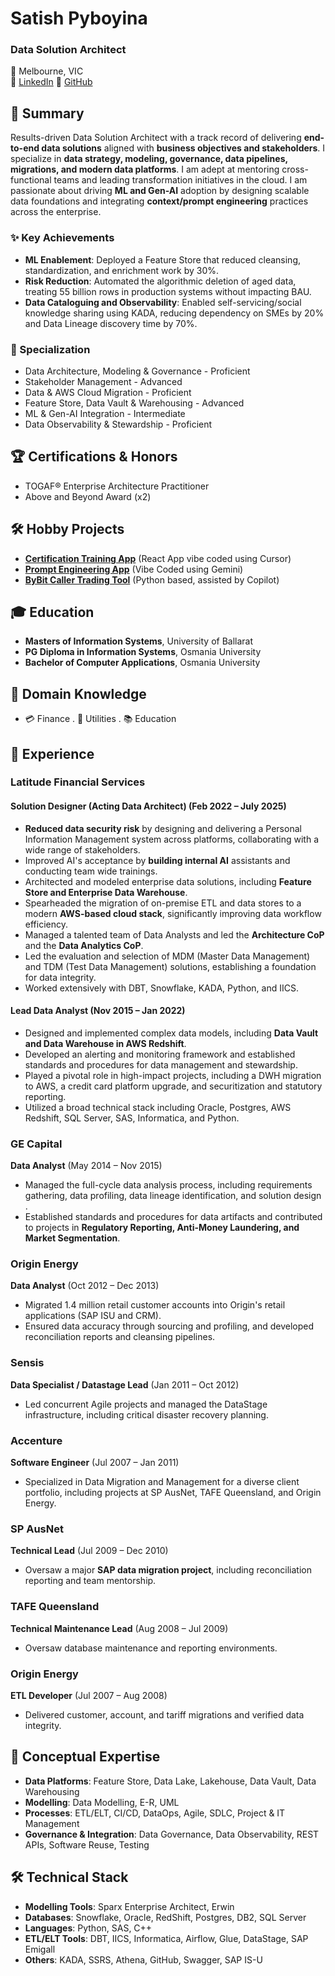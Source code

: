 # **Satish Pyboyina**

### Data Solution Architect
📍 Melbourne, VIC  
🔗 [LinkedIn](https://www.linkedin.com/in/satish-pyboyina/)
🔗 [GitHub](https://github.com/satish-pyboyina)

## **🧠 Summary**

Results-driven Data Solution Architect with a track record of delivering **end-to-end data solutions** aligned with **business objectives and stakeholders**. I specialize in **data strategy, modeling, governance, data pipelines, migrations, and modern data platforms**. I am adept at mentoring cross-functional teams and leading transformation initiatives in the cloud. I am passionate about driving **ML and Gen-AI** adoption by designing scalable data foundations and integrating **context/prompt engineering** practices across the enterprise.

### **✨ Key Achievements**

* **ML Enablement**: Deployed a Feature Store that reduced cleansing, standardization, and enrichment work by 30%.  
* **Risk Reduction**: Automated the algorithmic deletion of aged data, treating 55 billion rows in production systems without impacting BAU.  
* **Data Cataloguing and Observability**: Enabled self-servicing/social knowledge sharing using KADA, reducing dependency on SMEs by 20% and Data Lineage discovery time by 70%.

### **🌟 Specialization**

* Data Architecture, Modeling & Governance \- Proficient  
* Stakeholder Management \- Advanced  
* Data & AWS Cloud Migration \- Proficient  
* Feature Store, Data Vault & Warehousing \- Advanced  
* ML & Gen-AI Integration \- Intermediate  
* Data Observability & Stewardship \- Proficient

## **🏆 Certifications & Honors**

* TOGAF® Enterprise Architecture Practitioner  
* Above and Beyond Award (x2)

## **🛠️ Hobby Projects**

* **[Certification Training App](https://github.com/satish-pyboyina/training-for-certification-exams)** (React App vibe coded using Cursor)  
* **[Prompt Engineering App](https://github.com/satish-pyboyina/learn-prompt-engineering)** (Vibe Coded using Gemini)
* **[ByBit Caller Trading Tool](https://github.com/satish-pyboyina/ByBitCaller)** (Python based, assisted by Copilot)

## **🎓 Education**

* **Masters of Information Systems**, University of Ballarat  
* **PG Diploma in Information Systems**, Osmania University  
* **Bachelor of Computer Applications**, Osmania University

## **💼 Domain Knowledge**

* 💳 Finance . 🔌 Utilities . 📚 Education

## **💼 Experience**

### **Latitude Financial Services**

#### **Solution Designer (Acting Data Architect) (Feb 2022 – July 2025)**

* **Reduced data security risk** by designing and delivering a Personal Information Management system across platforms, collaborating with a wide range of stakeholders.
* Improved AI's acceptance by **building internal AI** assistants and conducting team wide trainings.
* Architected and modeled enterprise data solutions, including **Feature Store and Enterprise Data Warehouse**.
* Spearheaded the migration of on-premise ETL and data stores to a modern **AWS-based cloud stack**, significantly improving data workflow efficiency.
* Managed a talented team of Data Analysts and led the **Architecture CoP** and the **Data Analytics CoP**.
* Led the evaluation and selection of MDM (Master Data Management) and TDM (Test Data Management) solutions, establishing a foundation for data integrity.
* Worked extensively with DBT, Snowflake, KADA, Python, and IICS.

#### **Lead Data Analyst (Nov 2015 – Jan 2022\)**

* Designed and implemented complex data models, including **Data Vault and Data Warehouse in AWS Redshift**.
* Developed an alerting and monitoring framework and established standards and procedures for data management and stewardship.
* Played a pivotal role in high-impact projects, including a DWH migration to AWS, a credit card platform upgrade, and securitization and statutory reporting.
* Utilized a broad technical stack including Oracle, Postgres, AWS Redshift, SQL Server, SAS, Informatica, and Python.

### **GE Capital**

**Data Analyst** (May 2014 – Nov 2015\)

* Managed the full-cycle data analysis process, including requirements gathering, data profiling, data lineage identification, and solution design .
* Established standards and procedures for data artifacts and contributed to projects in **Regulatory Reporting, Anti-Money Laundering, and Market Segmentation**.

### **Origin Energy**

**Data Analyst** (Oct 2012 – Dec 2013\)

* Migrated 1.4 million retail customer accounts into Origin's retail applications (SAP ISU and CRM).
* Ensured data accuracy through sourcing and profiling, and developed reconciliation reports and cleansing pipelines.

### **Sensis**

**Data Specialist / Datastage Lead** (Jan 2011 – Oct 2012\)

* Led concurrent Agile projects and managed the DataStage infrastructure, including critical disaster recovery planning.

### **Accenture**

**Software Engineer** (Jul 2007 – Jan 2011\)

* Specialized in Data Migration and Management for a diverse client portfolio, including projects at SP AusNet, TAFE Queensland, and Origin Energy.

### **SP AusNet**

**Technical Lead** (Jul 2009 – Dec 2010\)

* Oversaw a major **SAP data migration project**, including reconciliation reporting and team mentorship.

### **TAFE Queensland**

**Technical Maintenance Lead** (Aug 2008 – Jul 2009\)

* Oversaw database maintenance and reporting environments.

### **Origin Energy**

**ETL Developer** (Jul 2007 – Aug 2008\)

* Delivered customer, account, and tariff migrations and verified data integrity.

## **🔧 Conceptual Expertise**

* **Data Platforms**: Feature Store, Data Lake, Lakehouse, Data Vault, Data Warehousing  
* **Modelling**: Data Modelling, E-R, UML  
* **Processes**: ETL/ELT, CI/CD, DataOps, Agile, SDLC, Project & IT Management  
* **Governance & Integration**: Data Governance, Data Observability, REST APIs, Software Reuse, Testing

## **🛠️ Technical Stack**

* **Modelling Tools**: Sparx Enterprise Architect, Erwin  
* **Databases**: Snowflake, Oracle, RedShift, Postgres, DB2, SQL Server  
* **Languages**: Python, SAS, C++  
* **ETL/ELT Tools**: DBT, IICS, Informatica, Airflow, Glue, DataStage, SAP Emigall  
* **Others**: KADA, SSRS, Athena, GitHub, Swagger, SAP IS-U
